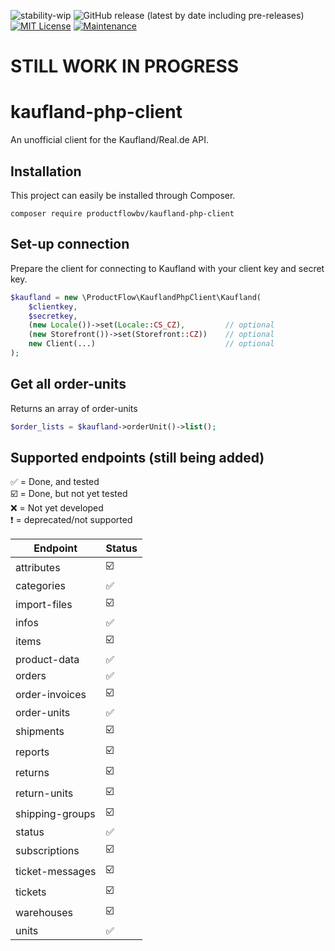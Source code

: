 ![stability-wip](https://img.shields.io/badge/stability-work_in_progress-lightgrey.svg) ![GitHub release (latest by date including pre-releases)](https://img.shields.io/github/v/release/productflowbv/kaufland-php-client?include_prereleases) [![MIT License](https://img.shields.io/github/license/productflowbv/kaufland-php-client)](https://github.com/productflowbv/kaufland-php-client/blob/master/LICENSE) [![Maintenance](https://img.shields.io/badge/Maintained%3F-yes-green.svg)](https://GitHub.com/Naereen/StrapDown.js/graphs/commit-activity)

# STILL WORK IN PROGRESS

# kaufland-php-client

An unofficial client for the Kaufland/Real.de API.

## Installation
This project can easily be installed through Composer.

```
composer require productflowbv/kaufland-php-client
```

## Set-up connection
Prepare the client for connecting to Kaufland with your client key and secret key.
```php
$kaufland = new \ProductFlow\KauflandPhpClient\Kaufland(
    $clientkey,
    $secretkey,
    (new Locale())->set(Locale::CS_CZ),         // optional
    (new Storefront())->set(Storefront::CZ))    // optional
    new Client(...)                             // optional
);
```

## Get all order-units
Returns an array of order-units
```php
$order_lists = $kaufland->orderUnit()->list();
```

## Supported endpoints (still being added)

:white_check_mark: = Done, and tested<br />
:ballot_box_with_check: = Done, but not yet tested<br />
:x: = Not yet developed<br />
:heavy_exclamation_mark: = deprecated/not supported <br />

| Endpoint        | Status                   |
|-----------------|--------------------------|
| attributes      | :ballot_box_with_check:  |
| categories      | :white_check_mark:       |
| import-files    | :ballot_box_with_check:  |
| infos           | :white_check_mark:       |
| items           | :ballot_box_with_check:  |
| product-data    | :white_check_mark:       |
| orders          | :white_check_mark:       |
| order-invoices  | :ballot_box_with_check:  |
| order-units     | :white_check_mark:       |
| shipments       | :ballot_box_with_check:  |
| reports         | :ballot_box_with_check:  |
| returns         | :ballot_box_with_check:  |
| return-units    | :ballot_box_with_check:  |
| shipping-groups | :ballot_box_with_check:  |
| status          | :white_check_mark:       |
| subscriptions   | :ballot_box_with_check:  |
| ticket-messages | :ballot_box_with_check:  |
| tickets         | :ballot_box_with_check:  |
| warehouses      | :ballot_box_with_check:  |
| units           | :white_check_mark:       |

